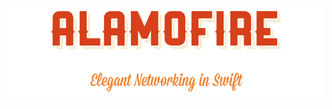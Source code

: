 ![YQImagePickerController: Image/Video Picker in Swift](https://raw.githubusercontent.com/Alamofire/Alamofire/assets/alamofire.png)
